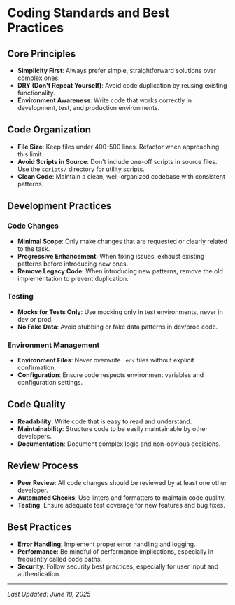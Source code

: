 # Coding Standards and Best Practices

## Core Principles

- **Simplicity First**: Always prefer simple, straightforward solutions over complex ones.
- **DRY (Don't Repeat Yourself)**: Avoid code duplication by reusing existing functionality.
- **Environment Awareness**: Write code that works correctly in development, test, and production environments.

## Code Organization

- **File Size**: Keep files under 400-500 lines. Refactor when approaching this limit.
- **Avoid Scripts in Source**: Don't include one-off scripts in source files. Use the `scripts/` directory for utility scripts.
- **Clean Code**: Maintain a clean, well-organized codebase with consistent patterns.

## Development Practices

### Code Changes
- **Minimal Scope**: Only make changes that are requested or clearly related to the task.
- **Progressive Enhancement**: When fixing issues, exhaust existing patterns before introducing new ones.
- **Remove Legacy Code**: When introducing new patterns, remove the old implementation to prevent duplication.

### Testing
- **Mocks for Tests Only**: Use mocking only in test environments, never in dev or prod.
- **No Fake Data**: Avoid stubbing or fake data patterns in dev/prod code.

### Environment Management
- **Environment Files**: Never overwrite `.env` files without explicit confirmation.
- **Configuration**: Ensure code respects environment variables and configuration settings.

## Code Quality

- **Readability**: Write code that is easy to read and understand.
- **Maintainability**: Structure code to be easily maintainable by other developers.
- **Documentation**: Document complex logic and non-obvious decisions.

## Review Process

- **Peer Review**: All code changes should be reviewed by at least one other developer.
- **Automated Checks**: Use linters and formatters to maintain code quality.
- **Testing**: Ensure adequate test coverage for new features and bug fixes.

## Best Practices

- **Error Handling**: Implement proper error handling and logging.
- **Performance**: Be mindful of performance implications, especially in frequently called code paths.
- **Security**: Follow security best practices, especially for user input and authentication.

---

*Last Updated: June 18, 2025*
